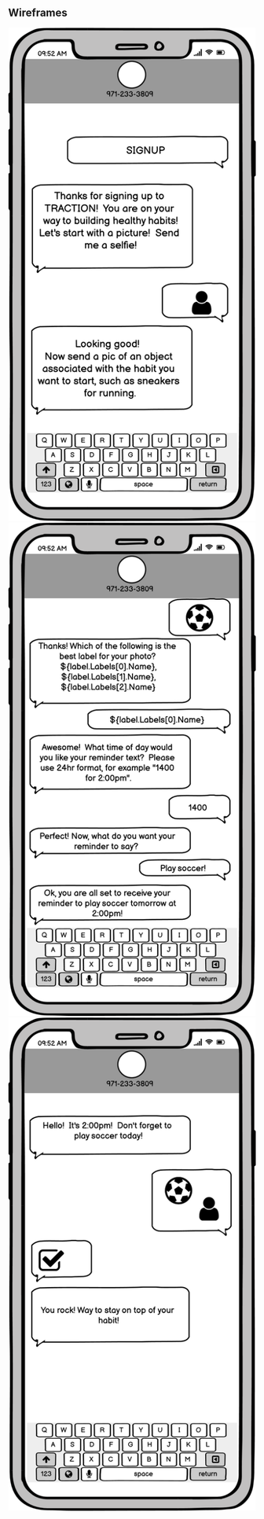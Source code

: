## Wireframes

<img src="./images/signUp.png"
     alt="Sign Up" />
<img src="./images/setHabit.png"
     alt="Set Habit" />
<img src="./images/setReminder.png"
     alt="Set Reminder" />

